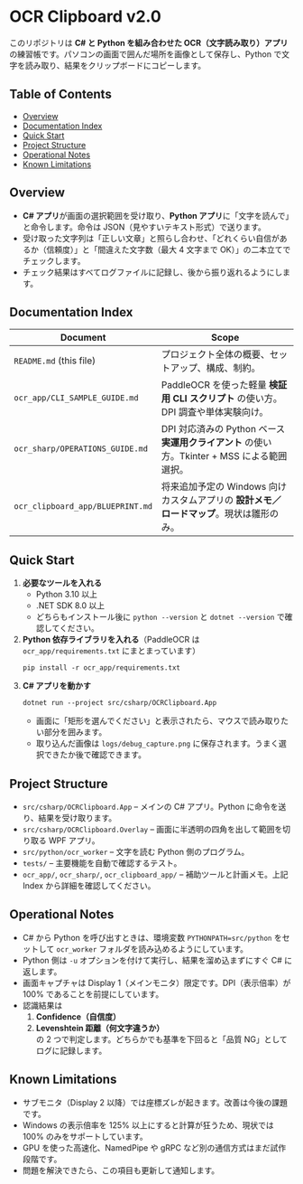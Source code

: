 # OCR Clipboard v2.0

このリポジトリは **C# と Python を組み合わせた OCR（文字読み取り）アプリ** の練習帳です。パソコンの画面で囲んだ場所を画像として保存し、Python で文字を読み取り、結果をクリップボードにコピーします。

## Table of Contents
- [Overview](#overview)
- [Documentation Index](#documentation-index)
- [Quick Start](#quick-start)
- [Project Structure](#project-structure)
- [Operational Notes](#operational-notes)
- [Known Limitations](#known-limitations)

## Overview
- **C# アプリ**が画面の選択範囲を受け取り、**Python アプリ**に「文字を読んで」と命令します。命令は JSON（見やすいテキスト形式）で送ります。
- 受け取った文字列は「正しい文章」と照らし合わせ、「どれくらい自信があるか（信頼度）」と「間違えた文字数（最大 4 文字まで OK）」の二本立てでチェックします。
- チェック結果はすべてログファイルに記録し、後から振り返れるようにします。

## Documentation Index
| Document | Scope |
| --- | --- |
| `README.md` (this file) | プロジェクト全体の概要、セットアップ、構成、制約。 |
| `ocr_app/CLI_SAMPLE_GUIDE.md` | PaddleOCR を使った軽量 **検証用 CLI スクリプト** の使い方。DPI 調査や単体実験向け。 |
| `ocr_sharp/OPERATIONS_GUIDE.md` | DPI 対応済みの Python ベース **実運用クライアント** の使い方。Tkinter + MSS による範囲選択。 |
| `ocr_clipboard_app/BLUEPRINT.md` | 将来追加予定の Windows 向けカスタムアプリの **設計メモ／ロードマップ**。現状は雛形のみ。 |

## Quick Start
1. **必要なツールを入れる**  
   - Python 3.10 以上  
   - .NET SDK 8.0 以上  
   - どちらもインストール後に `python --version` と `dotnet --version` で確認してください。
2. **Python 依存ライブラリを入れる**（PaddleOCR は `ocr_app/requirements.txt` にまとまっています）  
   ```pwsh
   pip install -r ocr_app/requirements.txt
   ```
3. **C# アプリを動かす**  
   ```pwsh
   dotnet run --project src/csharp/OCRClipboard.App
   ```  
   - 画面に「矩形を選んでください」と表示されたら、マウスで読み取りたい部分を囲みます。  
   - 取り込んだ画像は `logs/debug_capture.png` に保存されます。うまく選択できたか後で確認できます。

## Project Structure
- `src/csharp/OCRClipboard.App` – メインの C# アプリ。Python に命令を送り、結果を受け取ります。
- `src/csharp/OCRClipboard.Overlay` – 画面に半透明の四角を出して範囲を切り取る WPF アプリ。
- `src/python/ocr_worker` – 文字を読む Python 側のプログラム。
- `tests/` – 主要機能を自動で確認するテスト。
- `ocr_app/`, `ocr_sharp/`, `ocr_clipboard_app/` – 補助ツールと計画メモ。上記 Index から詳細を確認してください。

## Operational Notes
- C# から Python を呼び出すときは、環境変数 `PYTHONPATH=src/python` をセットして `ocr_worker` フォルダを読み込めるようにしています。
- Python 側は `-u` オプションを付けて実行し、結果を溜め込まずにすぐ C# に返します。
- 画面キャプチャは Display 1（メインモニタ）限定です。DPI（表示倍率）が 100% であることを前提にしています。
- 認識結果は  
  1. **Confidence（自信度）**  
  2. **Levenshtein 距離（何文字違うか）**  
  の 2 つで判定します。どちらかでも基準を下回ると「品質 NG」としてログに記録します。

## Known Limitations
- サブモニタ（Display 2 以降）では座標ズレが起きます。改善は今後の課題です。
- Windows の表示倍率を 125% 以上にすると計算が狂うため、現状では 100% のみをサポートしています。
- GPU を使った高速化、NamedPipe や gRPC など別の通信方式はまだ試作段階です。
- 問題を解決できたら、この項目も更新して通知します。
